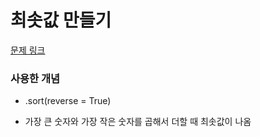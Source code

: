 # 최솟값 만들기   
[문제 링크](https://school.programmers.co.kr/learn/courses/30/lessons/12941)

### 사용한 개념
- .sort(reverse = True)

- 가장 큰 숫자와 가장 작은 숫자를 곱해서 더할 때 최솟값이 나옴